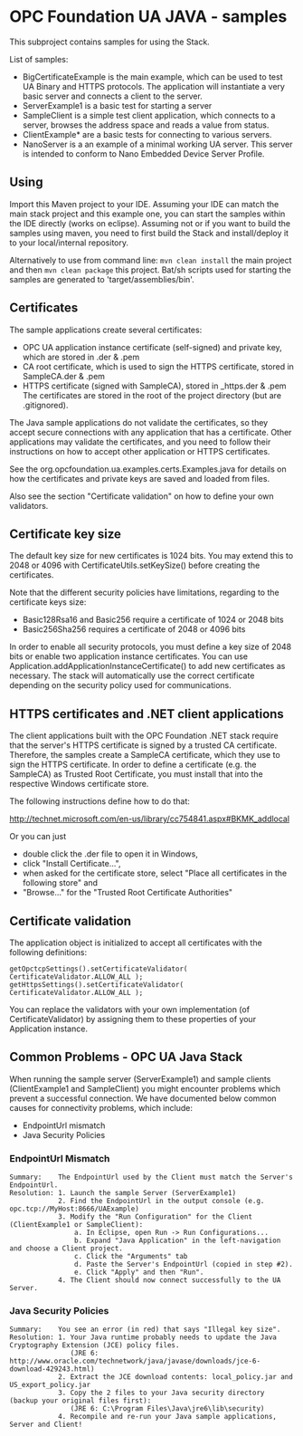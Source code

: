 # OPC Foundation UA JAVA - samples

This subproject contains samples for using the Stack.

List of samples:
* BigCertificateExample is the main example, which can be used to test UA Binary and HTTPS protocols. The application will instantiate a very basic server and connects a client to the server.
* ServerExample1 is a basic test for starting a server
* SampleClient is a simple test client application, which connects to a server, browses the address space and reads a value from status.
* ClientExample* are a basic tests for connecting to various servers.
* NanoServer is a an example of a minimal working UA server. This server is intended to conform to Nano Embedded Device Server Profile.

## Using
Import this Maven project to your IDE. Assuming your IDE can match the main stack project and this example one, you can start the samples within the IDE directly (works on eclipse). Assuming not or if you want to build the samples using maven, you need to first build the Stack and install/deploy it to your local/internal repository. 

Alternatively to use from command line: ```mvn clean install``` the main project and then ```mvn clean package``` this project. Bat/sh scripts used for starting the samples are generated to 'target/assemblies/bin'.


## Certificates

The sample applications create several certificates:

* OPC UA application instance certificate (self-signed) and private key, which are stored in <AppName>.der & .pem
* CA root certificate, which is used to sign the HTTPS certificate, stored in SampleCA.der & .pem
* HTTPS certificate (signed with SampleCA), stored in <AppName>_https.der & .pem
The certificates are stored in the root of the project directory (but are .gitignored).

The Java sample applications do not validate the certificates, so they accept secure connections with any application that has a certificate. Other applications may validate the certificates, and you need to follow their instructions on how to accept other application or HTTPS certificates.

See the org.opcfoundation.ua.examples.certs.Examples.java for details on how the certificates and private keys are saved and loaded from files.

Also see the section "Certificate validation" on how to define your own validators.


## Certificate key size

The default key size for new certificates is 1024 bits. You may extend this to 2048 or 4096 with CertificateUtils.setKeySize() before creating the certificates.

Note that the different security policies have limitations, regarding to the certificate keys size:
* Basic128Rsa16 and Basic256 require a certificate of 1024 or 2048 bits
* Basic256Sha256 requires a certificate of 2048 or 4096 bits  

In order to enable all security protocols, you must define a key size of 2048 bits or enable two application instance certificates. 
You can use Application.addApplicationInstanceCertificate() to add new certificates as necessary. The stack will automatically use the 
correct certificate depending on the security policy used for communications. 

## HTTPS certificates and .NET client applications
The client applications built with the OPC Foundation .NET stack require that the server's HTTPS certificate is signed by a trusted CA certificate. Therefore, the samples create a SampleCA certificate, which they use to sign the HTTPS certificate. In order to define a certificate (e.g. the SampleCA) as Trusted Root Certificate, you must install that into the respective Windows certificate store. 

The following instructions define how to do that:

http://technet.microsoft.com/en-us/library/cc754841.aspx#BKMK_addlocal

Or you can just 
* double click the .der file to open it in Windows,
* click "Install Certificate...",
* when asked for the certificate store, select "Place all certificates in the following store" and
* "Browse..." for the "Trusted Root Certificate Authorities"

## Certificate validation
The application object is initialized to accept all certificates with the following definitions:
``` 
getOpctcpSettings().setCertificateValidator( CertificateValidator.ALLOW_ALL );
getHttpsSettings().setCertificateValidator( CertificateValidator.ALLOW_ALL );
```
You can replace the validators with your own implementation (of CertificateValidator) by assigning them to these properties of
your Application instance.

## Common Problems - OPC UA Java Stack

When running the sample server (ServerExample1) and sample clients (ClientExample1 and SampleClient) you 
might encounter problems which prevent a successful connection. We have documented below common causes 
for connectivity problems, which include: 

- EndpointUrl mismatch
- Java Security Policies



### EndpointUrl Mismatch
	Summary:    The EndpointUrl used by the Client must match the Server's EndpointUrl.
	Resolution: 1. Launch the sample Server (ServerExample1)
				2. Find the EndpointUrl in the output console (e.g. opc.tcp://MyHost:8666/UAExample)
				3. Modify the "Run Configuration" for the Client (ClientExample1 or SampleClient): 
					a. In Eclipse, open Run -> Run Configurations...
					b. Expand "Java Application" in the left-navigation and choose a Client project.
					c. Click the "Arguments" tab
					d. Paste the Server's EndpointUrl (copied in step #2).
					e. Click "Apply" and then "Run".
				4. The Client should now connect successfully to the UA Server.




### Java Security Policies
	Summary:	You see an error (in red) that says "Illegal key size".
	Resolution:	1. Your Java runtime probably needs to update the Java Cryptography Extension (JCE) policy files.
				   (JRE 6: http://www.oracle.com/technetwork/java/javase/downloads/jce-6-download-429243.html)
				2. Extract the JCE download contents: local_policy.jar and US_export_policy.jar 
				3. Copy the 2 files to your Java security directory (backup your original files first): 
				   (JRE 6: C:\Program Files\Java\jre6\lib\security)
				4. Recompile and re-run your Java sample applications, Server and Client!

